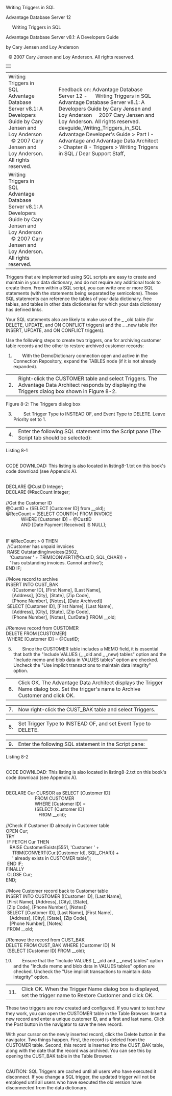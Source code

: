 Writing Triggers in SQL




Advantage Database Server 12  

     Writing Triggers in SQL

Advantage Database Server v8.1: A Developers Guide

by Cary Jensen and Loy Anderson

  © 2007 Cary Jensen and Loy Anderson. All rights reserved.

|  |
| --- |
|  |

|  |  |  |  |  |
| --- | --- | --- | --- | --- |
| Writing Triggers in SQL  Advantage Database Server v8.1: A Developers Guide  by Cary Jensen and Loy Anderson    © 2007 Cary Jensen and Loy Anderson. All rights reserved. |  |  | Feedback on: Advantage Database Server 12 -      Writing Triggers in SQL Advantage Database Server v8.1: A Developers Guide by Cary Jensen and Loy Anderson     2007 Cary Jensen and Loy Anderson. All rights reserved. devguide\_Writing\_Triggers\_in\_SQL Advantage Developer's Guide > Part I - Advantage and Advantage Data Architect > Chapter 8 - Triggers > Writing Triggers in SQL / Dear Support Staff, |  |
| Writing Triggers in SQL  Advantage Database Server v8.1: A Developers Guide  by Cary Jensen and Loy Anderson    © 2007 Cary Jensen and Loy Anderson. All rights reserved. |  |  |  |  |

Triggers that are implemented using SQL scripts are easy to create and maintain in your data dictionary, and do not require any additional tools to create them. From within a SQL script, you can write one or more SQL statements (with the statements being separated by semicolons). These SQL statements can reference the tables of your data dictionary, free tables, and tables in other data dictionaries for which your data dictionary has defined links.

Your SQL statements also are likely to make use of the \_ \_old table (for DELETE, UPDATE, and ON CONFLICT triggers) and the \_ \_new table (for INSERT, UPDATE, and ON CONFLICT triggers).

Use the following steps to create two triggers, one for archiving customer table records and the other to restore archived customer records:

1.        With the DemoDictionary connection open and active in the Connection Repository, expand the TABLES node (if it is not already expanded).

|  |  |
| --- | --- |
| 2. | Right-click the CUSTOMER table and select Triggers. The Advantage Data Architect responds by displaying the Triggers dialog box shown in Figure 8-2. |

Figure 8-2: The Triggers dialog box

3.         Set Trigger Type to INSTEAD OF, and Event Type to DELETE. Leave Priority set to 1.

|  |  |
| --- | --- |
| 4. | Enter the following SQL statement into the Script pane (The Script tab should be selected): |

Listing 8-1

   
CODE DOWNLOAD: This listing is also located in listing8-1.txt on this book's code download (see Appendix A).  
 

DECLARE @CustID Integer;  
DECLARE @RecCount Integer;  
   
//Get the Customer ID  
@CustID = (SELECT [Customer ID] from \_\_old);  
@RecCount = (SELECT COUNT(\*) FROM INVOICE   
             WHERE [Customer ID] = @CustID   
             AND [Date Payment Received] IS NULL);  
   
   
IF @RecCount > 0 THEN  
  //Customer has unpaid invoices  
  RAISE OutstandingInvoices(2502,   
    'Customer ' + TRIM(CONVERT(@CustID, SQL\_CHAR)) +   
    ' has outstanding invoices. Cannot archive');  
END IF;  
   
//Move record to archive  
INSERT INTO CUST\_BAK   
      ([Customer ID], [First Name], [Last Name],  
      [Address], [City], [State], [Zip Code],  
      [Phone Number], [Notes], [Date Archived])   
  SELECT [Customer ID], [First Name], [Last Name],  
      [Address], [City], [State], [Zip Code],  
      [Phone Number], [Notes], CurDate() FROM \_\_old;  
   
//Remove record from CUSTOMER  
DELETE FROM [CUSTOMER]   
  WHERE [Customer ID] = @CustID;

5.        Since the CUSTOMER table includes a MEMO field, it is essential that both the "Include VALUES (\_ \_old and \_ \_new) tables" option and the "Include memo and blob data in VALUES tables" option are checked. Uncheck the "Use implicit transactions to maintain data integrity" option.

|  |  |
| --- | --- |
| 6. | Click OK. The Advantage Data Architect displays the Trigger Name dialog box. Set the trigger's name to Archive Customer and click OK. |

|  |  |
| --- | --- |
| 7. | Now right-click the CUST\_BAK table and select Triggers. |

|  |  |
| --- | --- |
| 8. | Set Trigger Type to INSTEAD OF, and set Event Type to DELETE. |

|  |  |
| --- | --- |
| 9. | Enter the following SQL statement in the Script pane: |

Listing 8-2

   
CODE DOWNLOAD: This listing is also located in listing8-2.txt on this book's code download (see Appendix A).  
 

DECLARE Cur CURSOR as SELECT [Customer ID]   
                        FROM CUSTOMER   
                        WHERE [Customer ID] =   
                        (SELECT [Customer ID]   
                           FROM \_\_old);  
   
//Check if Customer ID already in Customer table  
OPEN Cur;  
TRY  
  IF FETCH Cur THEN  
    RAISE CustomerExists(5551, 'Customer ' +  
      TRIM(CONVERT(Cur.[Customer Id], SQL\_CHAR)) +  
      ' already exists in CUSTOMER table');  
  END IF;  
FINALLY  
  CLOSE Cur;  
END;  
   
//Move Customer record back to Customer table  
INSERT INTO CUSTOMER ([Customer ID], [Last Name],   
  [First Name], [Address], [City], [State],  
  [Zip Code], [Phone Number], [Notes])   
  SELECT [Customer ID], [Last Name], [First Name],  
    [Address], [City], [State], [Zip Code],  
    [Phone Number], [Notes]   
  FROM \_\_old;  
   
//Remove the record from CUST\_BAK  
DELETE FROM CUST\_BAK WHERE [Customer ID] IN   
  (SELECT [Customer ID] FROM \_\_old);

10.        Ensure that the "Include VALUES (\_ \_old and \_ \_new) tables" option and the "Include memo and blob data in VALUES tables" option are checked. Uncheck the "Use implicit transactions to maintain data integrity" option.

|  |  |
| --- | --- |
| 11. | Click OK. When the Trigger Name dialog box is displayed, set the trigger name to Restore Customer and click OK. |

These two triggers are now created and configured. If you want to test how they work, you can open the CUSTOMER table in the Table Browser. Insert a new record and enter a unique customer ID, and a first and last name. Click the Post button in the navigator to save the new record.

With your cursor on the newly inserted record, click the Delete button in the navigator. Two things happen. First, the record is deleted from the CUSTOMER table. Second, this record is inserted into the CUST\_BAK table, along with the date that the record was archived. You can see this by opening the CUST\_BAK table in the Table Browser.

   
CAUTION: SQL Triggers are cached until all users who have executed it disconnect. If you change a SQL trigger, the updated trigger will not be employed until all users who have executed the old version have disconnected from the data dictionary.